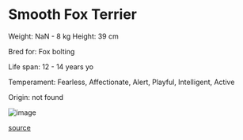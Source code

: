 # Smooth Fox Terrier

Weight: NaN - 8 kg
Height: 39 cm

Bred for: Fox bolting

Life span: 12 - 14 years yo

Temperament: Fearless, Affectionate, Alert, Playful, Intelligent, Active

Origin: not found

![image](https://cdn2.thedogapi.com/images/Syszjx9Em_1280.jpg)

[source](https://api.thedogapi.com/v1/breeds/232)
